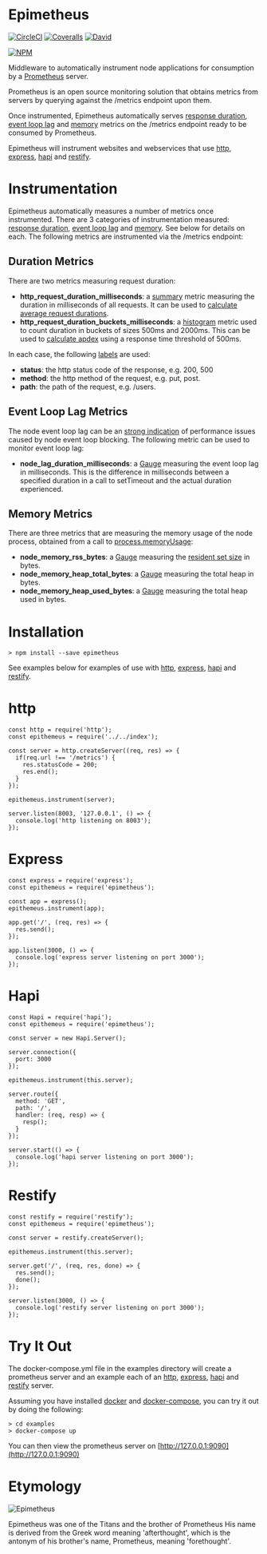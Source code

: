 # Epimetheus 
[![CircleCI](https://img.shields.io/circleci/project/roylines/node-epimetheus.svg?maxAge=2592000)]() [![Coveralls](https://img.shields.io/coveralls/roylines/node-epimetheus.svg?maxAge=2592000)]()
[![David](https://img.shields.io/david/roylines/node-epimetheus.svg?maxAge=2592000)]()

[![NPM](https://nodei.co/npm/epimetheus.png)](https://nodei.co/npm/epimetheus/)

Middleware to automatically instrument node applications for consumption by a [Prometheus](https://prometheus.io/) server. 

Prometheus is an open source monitoring solution that obtains metrics from servers by querying against the /metrics endpoint upon them. 
 
Once instrumented, Epimetheus automatically serves [response duration](#duration), [event loop lag](#lag) and [memory](#memory) metrics on the /metrics endpoint ready to be consumed by Prometheus.

Epimetheus will instrument websites and webservices that use [http](#http), [express](#express), [hapi](#hapi) and [restify](#restify).

# Instrumentation
Epimetheus automatically measures a number of metrics once instrumented. There are 3 categories of instrumentation measured: [response duration](#duration), [event loop lag](#lag) and [memory](#memory). See below for details on each.
The following metrics are instrumented via the /metrics endpoint:

## <a name="duration"></a> Duration Metrics
There are two metrics measuring request duration:

- **http\_request\_duration\_milliseconds**: a [summary](https://prometheus.io/docs/concepts/metric_types/#summary) metric measuring the duration in milliseconds of all requests. It can be used to [calculate average request durations](https://prometheus.io/docs/practices/histograms/#count-and-sum-of-observations).
- **http\_request\_duration\_buckets\_milliseconds**: a [histogram](https://prometheus.io/docs/concepts/metric_types/#histogram) metric used to count duration in buckets of sizes 500ms and 2000ms. This can be used to [calculate apdex](https://prometheus.io/docs/practices/histograms/#apdex-score) using a response time threshold of 500ms.

In each case, the following [labels](https://prometheus.io/docs/practices/naming/#labels) are used:

- **status**: the http status code of the response, e.g. 200, 500
- **method**: the http method of the request, e.g. put, post.
- **path**: the path of the request, e.g. /users.

## <a name="lag"></a>Event Loop Lag Metrics
The node event loop lag can be an [strong indication](https://strongloop.com/strongblog/node-js-performance-event-loop-monitoring/) of performance issues caused by node event loop blocking. The following metric can be used to monitor event loop lag:

- **node\_lag\_duration\_milliseconds**: a [Gauge](https://prometheus.io/docs/concepts/metric_types/#gauge) measuring the event loop lag in milliseconds. This is the difference in milliseconds between a specified duration in a call to setTimeout and the actual duration experienced.

## <a name="memory"></a>Memory Metrics
There are three metrics that are measuring the memory usage of the node process, obtained from a call to [process.memoryUsage](https://nodejs.org/docs/latest-v5.x/api/process.html#process_process_memoryusage):

- **node\_memory\_rss\_bytes**: a [Gauge](https://prometheus.io/docs/concepts/metric_types/#gauge) measuring the [resident set size](http://en.wikipedia.org/wiki/Resident_set_size) in bytes.
- **node\_memory\_heap\_total\_bytes**: a [Gauge](https://prometheus.io/docs/concepts/metric_types/#gauge) measuring the total heap in bytes.
- **node\_memory\_heap\_used\_bytes**: a [Gauge](https://prometheus.io/docs/concepts/metric_types/#gauge) measuring the total heap used in bytes.

# Installation
```
> npm install --save epimetheus
```

See examples below for examples of use with [http](#http), [express](#express), [hapi](#hapi) and [restify](#restify).

# <a name="http"></a> http
```
const http = require('http');
const epithemeus = require('../../index');

const server = http.createServer((req, res) => {
  if(req.url !== '/metrics') {
    res.statusCode = 200;
    res.end();
  }
});

epithemeus.instrument(server);

server.listen(8003, '127.0.0.1', () => {
  console.log('http listening on 8003'); 
});

```
# <a name="express"></a> Express
```
const express = require('express');
const epithemeus = require('epimetheus');

const app = express();
epithemeus.instrument(app);
    
app.get('/', (req, res) => {
  res.send();
});

app.listen(3000, () => {
  console.log('express server listening on port 3000');
});

```
# <a name="hapi"></a> Hapi
```
const Hapi = require('hapi');
const epithemeus = require('epimetheus');

const server = new Hapi.Server();

server.connection({
  port: 3000
});
    
epithemeus.instrument(this.server);
    
server.route({
  method: 'GET',
  path: '/',
  handler: (req, resp) => {
    resp();
  }
});
   
server.start(() => {
  console.log('hapi server listening on port 3000');
});
```
# <a name="restify"></a> Restify
```
const restify = require('restify');
const epithemeus = require('epimetheus');

const server = restify.createServer();

epithemeus.instrument(this.server);

server.get('/', (req, res, done) => {
  res.send();
  done();
});

server.listen(3000, () => {
  console.log('restify server listening on port 3000');
});

```
# Try It Out
The docker-compose.yml file in the examples directory will create a prometheus server and an example each of an [http](#http), [express](#express), [hapi](#hapi) and [restify](#restify) server. 

Assuming you have installed [docker](https://docs.docker.com) and [docker-compose](https://docs.docker.com/compose/install/), you can try it out by doing the following:

```
> cd examples
> docker-compose up
```

You can then view the prometheus server on [http://127.0.0.1:9090](http://127.0.0.1:9090)

# Etymology

![Epimetheus](http://www.greekmythology.com/images/mythology/epimetheus_28.jpg)

Epimetheus was one of the Titans and the brother of Prometheus
His name is derived from the Greek word meaning 'afterthought', 
which is the antonym of his brother's name, Prometheus, meaning 'forethought'. 
